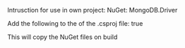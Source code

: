 Intrusction for use in own project:
NuGet: MongoDB.Driver

Add the following to the <PropertyGroup> of the .csproj file:
<CopyLocalLockFileAssemblies>true</CopyLocalLockFileAssemblies>

This will copy the NuGet files on build
